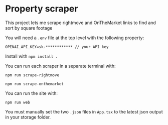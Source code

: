 # Property scraper
This project lets me scrape rightmove and OnTheMarket links to find and sort by square footage

You will need a `.env` file at the top level with the following property: 

```
OPENAI_API_KEY=sk-************ // your API key
```

Install with `npm install .`

You can run each scraper in a separate terminal with: 

`npm run scrape-rightmove`

`npm run scrape-onthemarket`

You can run the site with:

`npm run web`

You must manually set the two `.json` files in `App.tsx` to the latest json output in your storage folder.
